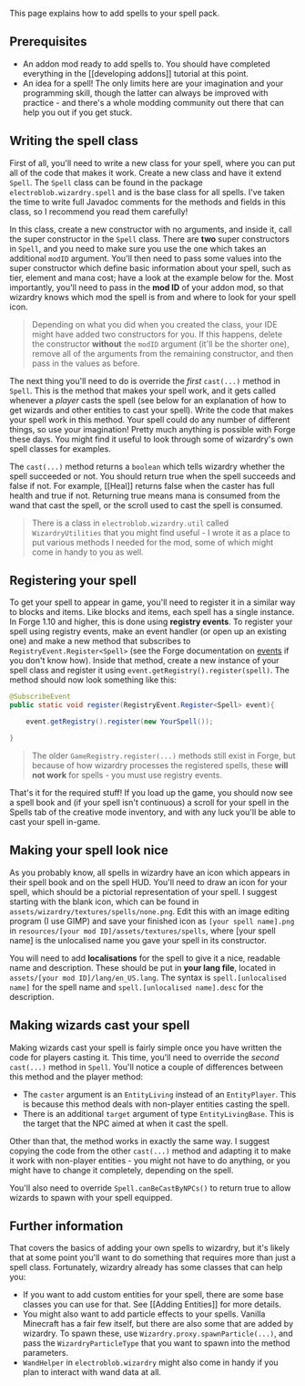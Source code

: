 This page explains how to add spells to your spell pack.

## Prerequisites
- An addon mod ready to add spells to. You should have completed everything in the [[developing addons]] tutorial at this point.
- An idea for a spell! The only limits here are your imagination and your programming skill, though the latter can always be improved with practice - and there's a whole modding community out there that can help you out if you get stuck.

## Writing the spell class

First of all, you'll need to write a new class for your spell, where you can put all of the code that makes it work. Create a new class and have it extend `Spell`. The `Spell` class can be found in the package `electroblob.wizardry.spell` and is the base class for all spells. I've taken the time to write full Javadoc comments for the methods and fields in this class, so I recommend you read them carefully!

In this class, create a new constructor with no arguments, and inside it, call the super constructor in the `Spell` class. There are **two** super constructors in `Spell`, and you need to make sure you use the one which takes an additional `modID` argument. You'll then need to pass some values into the super constructor which define basic information about your spell, such as tier, element and mana cost; have a look at the example below for the. Most importantly, you'll need to pass in the **mod ID** of your addon mod, so that wizardry knows which mod the spell is from and where to look for your spell icon.

> Depending on what you did when you created the class, your IDE might have added two constructors for you. If this happens, delete the constructor **without** the `modID` argument (it'll be the shorter one), remove all of the arguments from the remaining constructor, and then pass in the values as before.

The next thing you'll need to do is override the _first_ `cast(...)` method in `Spell`. This is the method that makes your spell work, and it gets called whenever a _player_ casts the spell (see below for an explanation of how to get wizards and other entities to cast your spell). Write the code that makes your spell work in this method. Your spell could do any number of different things, so use your imagination! Pretty much anything is possible with Forge these days. You might find it useful to look through some of wizardry's own spell classes for examples.

The `cast(...)` method returns a `boolean` which tells wizardry whether the spell succeeded or not. You should return true when the spell succeeds and false if not. For example, [[Heal]] returns false when the caster has full health and true if not. Returning true means mana is consumed from the wand that cast the spell, or the scroll used to cast the spell is consumed.

> There is a class in `electroblob.wizardry.util` called `WizardryUtilities` that you might find useful - I wrote it as a place to put various methods I needed for the mod, some of which might come in handy to you as well.

## Registering your spell

To get your spell to appear in game, you'll need to register it in a similar way to blocks and items. Like blocks and items, each spell has a single instance. In Forge 1.10 and higher, this is done using **registry events**. To register your spell using registry events, make an event handler (or open up an existing one) and make a new method that subscribes to `RegistryEvent.Register<Spell>` (see the Forge documentation on [events](https://mcforge.readthedocs.io/en/latest/events/intro/) if you don't know how). Inside that method, create a new instance of your spell class and register it using `event.getRegistry().register(spell)`. The method should now look something like this:

```java
@SubscribeEvent
public static void register(RegistryEvent.Register<Spell> event){

    event.getRegistry().register(new YourSpell());

}
```

> The older `GameRegistry.register(...)` methods still exist in Forge, but because of how wizardry processes the registered spells, these **will not work** for spells - you must use registry events.

That's it for the required stuff! If you load up the game, you should now see a spell book and (if your spell isn't continuous) a scroll for your spell in the Spells tab of the creative mode inventory, and with any luck you'll be able to cast your spell in-game.

## Making your spell look nice

As you probably know, all spells in wizardry have an icon which appears in their spell book and on the spell HUD. You'll need to draw an icon for your spell, which should be a pictorial representation of your spell. I suggest starting with the blank icon, which can be found in `assets/wizardry/textures/spells/none.png`. Edit this with an image editing program (I use GIMP) and save your finished icon as `[your spell name].png` in `resources/[your mod ID]/assets/textures/spells`, where [your spell name] is the unlocalised name you gave your spell in its constructor.

You will need to add **localisations** for the spell to give it a nice, readable name and description. These should be put in **your lang file**, located in `assets/[your mod ID]/lang/en_US.lang`. The syntax is `spell.[unlocalised name]` for the spell name and `spell.[unlocalised name].desc` for the description.

## Making wizards cast your spell

Making wizards cast your spell is fairly simple once you have written the code for players casting it. This time, you'll need to override the _second_ `cast(...)` method in `Spell`. You'll notice a couple of differences between this method and the player method:
- The `caster` argument is an `EntityLiving` instead of an `EntityPlayer`. This is because this method deals with non-player entities casting the spell.
- There is an additional `target` argument of type `EntityLivingBase`. This is the target that the NPC aimed at when it cast the spell.

Other than that, the method works in exactly the same way. I suggest copying the code from the other `cast(...)` method and adapting it to make it work with non-player entities - you might not have to do anything, or you might have to change it completely, depending on the spell.

You'll also need to override `Spell.canBeCastByNPCs()` to return true to allow wizards to spawn with your spell equipped.

## Further information

That covers the basics of adding your own spells to wizardry, but it's likely that at some point you'll want to do something that requires more than just a spell class. Fortunately, wizardry already has some classes that can help you:

- If you want to add custom entities for your spell, there are some base classes you can use for that. See [[Adding Entities]] for more details.
- You might also want to add particle effects to your spells. Vanilla Minecraft has a fair few itself, but there are also some that are added by wizardry. To spawn these, use `Wizardry.proxy.spawnParticle(...)`, and pass the `WizardryParticleType` that you want to spawn into the method parameters.
- `WandHelper` in `electroblob.wizardry` might also come in handy if you plan to interact with wand data at all.